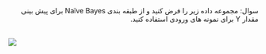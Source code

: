 <div dir="rtl">
سوال: مجموعه داده زیر را فرض کنید و از طبقه بندی Naïve Bayes برای پیش بینی مقدار Y برای نمونه های ورودی استفاده کنید.
</div>  

<br/>

![](https://github.com/semnan-university-ai/machine-learning-class/blob/main/excersiecs/Homayontoosy/27/2-2.jpg)
